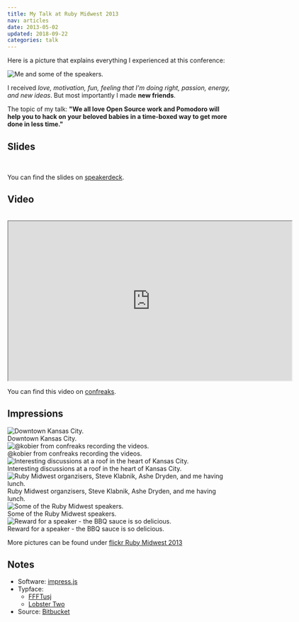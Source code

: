 ```yaml
---
title: My Talk at Ruby Midwest 2013
nav: articles
date: 2013-05-02
updated: 2018-09-22
categories: talk
---
```


Here is a picture that explains everything I experienced at this conference:


<img src="https://farm9.staticflickr.com/8265/8630304575_202b9ee6dc_c.jpg" class="center" alt="Me and some of the speakers."/>


I received  *love, motivation, fun, feeling that I'm doing right, passion, energy, and new ideas*. But most importantly I made **new friends**.


The topic of my talk: **"We all love Open Source work and Pomodoro will help you to hack on your beloved babies in a time-boxed way to get more done in less time."**


## Slides

<br>
<script defer async class="speakerdeck-embed" data-id="9e6577708e71013090591231391735e3" data-ratio="1.70666666666667" src="//speakerdeck.com/assets/embed.js"></script>

You can find the slides on [speakerdeck](httpss://speakerdeck.com/wikimatze/more-time-for-open-source-work-with-the-help-of-the-pomodoro-technique).


## Video

<br>
<iframe width="640" height="360" src="https://www.youtube.com/embed/249osnsUXtE" allowfullscreen></iframe>

You can find this video on [confreaks](https://confreaks.tv/videos/rmw2013-more-time-for-open-source-work-with-the-help-of-the-pomodoro-technique).


## Impressions

<img src="https://farm9.staticflickr.com/8258/8630529711_e174eeeca1_c.jpg" class="center" alt="Downtown Kansas City."/>
<div class="caption">Downtown Kansas City.</div>

<img src="https://farm9.staticflickr.com/8536/8630526389_133cd8c2b2_c.jpg" class="center" alt="@kobier from confreaks recording the videos."/>
<div class="caption">@kobier from confreaks recording the videos.</div>

<img src="https://farm9.staticflickr.com/8529/8631401824_eb3f31e26f_c.jpg" class="center" alt="Interesting discussions at a roof in the heart of Kansas City."/>
<div class="caption">Interesting discussions at a roof in the heart of Kansas City.</div>

<img src="https://farm9.staticflickr.com/8248/8630335663_57915e4f39_c.jpg" class="center" alt="Ruby Midwest organzisers, Steve Klabnik, Ashe Dryden, and me having lunch."/>
<div class="caption">Ruby Midwest organzisers, Steve Klabnik, Ashe Dryden, and me having lunch.</div>

<img src="https://farm9.staticflickr.com/8519/8630306649_e428baf48e_c.jpg" class="center" alt="Some of the Ruby Midwest speakers."/>
<div class="caption">Some of the Ruby Midwest speakers.</div>

<img src="https://farm9.staticflickr.com/8393/8631444608_e793edf348_c.jpg" class="center" alt="Reward for a speaker - the BBQ sauce is so delicious."/>
<div class="caption">Reward for a speaker - the BBQ sauce is so delicious.</div>


More pictures can be found under [flickr Ruby Midwest 2013](https://www.flickr.com/photos/wikimatze/sets/72157633195207226/)


## Notes

- Software: [impress.js](https://github.com/bartaz/impress.js/)
- Typface:
  - [FFFTusj](https://www.fontsquirrel.com/fonts/FFF-Tusj)
  - [Lobster Two](https://www.fontsquirrel.com/fonts/lobster-two)
- Source: [Bitbucket](https://bitbucket.org/wikimatze/presentations/commits/all/tip/pomodoro-for-open-source-works)


